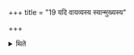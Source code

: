+++
title = "19 यदि वायव्यस्य स्यान्मुख्यस्य"

+++

<details><summary>थिते</summary>

यदि वायव्यस्य स्यान्मुख्यस्य स्थाने सर्वेषामुपधानैरुपधाय सर्वेषामुत्सर्गैरुपतिष्ठेत १९
</details>

